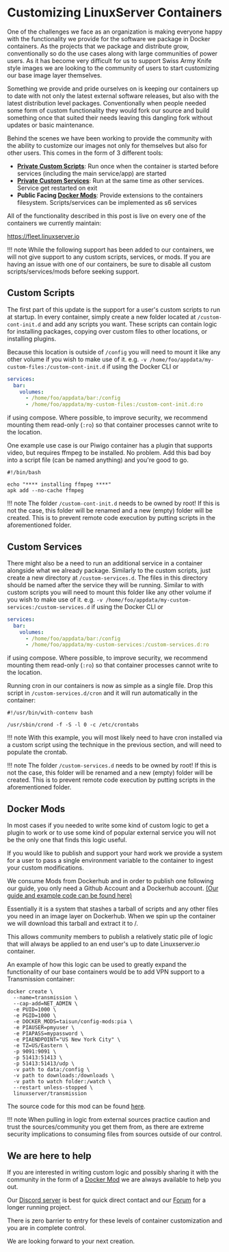 # Customizing LinuxServer Containers

One of the challenges we face as an organization is making everyone happy with the functionality we provide for the software we package in Docker containers. As the projects that we package and distribute grow, conventionally so do the use cases along with large communities of power users. As it has become very difficult for us to support Swiss Army Knife style images we are looking to the community of users to start customizing our base image layer themselves.

Something we provide and pride ourselves on is keeping our containers up to date with not only the latest external software releases, but also with the latest distribution level packages. Conventionally when people needed some form of custom functionality they would fork our source and build something once that suited their needs leaving this dangling fork without updates or basic maintenance.

Behind the scenes we have been working to provide the community with the ability to customize our images not only for themselves but also for other users. This comes in the form of 3 different tools:

- [**Private Custom Scripts**](#custom-scripts): Run once when the container is started before services (including the main service/app) are started
- [**Private Custom Services**](#custom-services): Run at the same time as other services. Service get restarted on exit
- **Public Facing [Docker Mods](https://github.com/linuxserver/docker-mods)**: Provide extensions to the containers filesystem. Scripts/services can be implemented as s6 services

All of the functionality described in this post is live on every one of the containers we currently maintain:

<https://fleet.linuxserver.io>

!!! note
    While the following support has been added to our containers, we will not give support to any custom scripts, services, or mods. If you are having an issue with one of our containers, be sure to disable all custom scripts/services/mods before seeking support.

## Custom Scripts

The first part of this update is the support for a user's custom scripts to run at startup. In every container, simply create a new folder located at `/custom-cont-init.d` and add any scripts you want. These scripts can contain logic for installing packages, copying over custom files to other locations, or installing plugins.

Because this location is outside of `/config` you will need to mount it like any other volume if you wish to make use of it. e.g. `-v /home/foo/appdata/my-custom-files:/custom-cont-init.d` if using the Docker CLI or

```yaml
services:
  bar:
    volumes:
      - /home/foo/appdata/bar:/config
      - /home/foo/appdata/my-custom-files:/custom-cont-init.d:ro
```

if using compose. Where possible, to improve security, we recommend mounting them read-only (`:ro`) so that container processes cannot write to the location.

One example use case is our Piwigo container has a plugin that supports video, but requires ffmpeg to be installed. No problem. Add this bad boy into a script file (can be named anything) and you're good to go.

```shell
#!/bin/bash

echo "**** installing ffmpeg ****"
apk add --no-cache ffmpeg
```

!!! note
    The folder `/custom-cont-init.d` needs to be owned by root! If this is not the case, this folder will be renamed and a new (empty) folder will be created. This is to prevent remote code execution by putting scripts in the aforementioned folder.

## Custom Services

There might also be a need to run an additional service in a container alongside what we already package. Similarly to the custom scripts, just create a new directory at `/custom-services.d`. The files in this directory should be named after the service they will be running. Similar to with custom scripts you will need to mount this folder like any other volume if you wish to make use of it. e.g. `-v /home/foo/appdata/my-custom-services:/custom-services.d` if using the Docker CLI or

```yaml
services:
  bar:
    volumes:
      - /home/foo/appdata/bar:/config
      - /home/foo/appdata/my-custom-services:/custom-services.d:ro
```

if using compose. Where possible, to improve security, we recommend mounting them read-only (`:ro`) so that container processes cannot write to the location.

Running cron in our containers is now as simple as a single file. Drop this script in `/custom-services.d/cron` and it will run automatically in the container:

```shell
#!/usr/bin/with-contenv bash

/usr/sbin/crond -f -S -l 0 -c /etc/crontabs
```

!!! note
    With this example, you will most likely need to have cron installed via a custom script using the technique in the previous section, and will need to populate the crontab.

!!! note
    The folder `/custom-services.d` needs to be owned by root! If this is not the case, this folder will be renamed and a new (empty) folder will be created. This is to prevent remote code execution by putting scripts in the aforementioned folder.

## Docker Mods

In most cases if you needed to write some kind of custom logic to get a plugin to work or to use some kind of popular external service you will not be the only one that finds this logic useful.

If you would like to publish and support your hard work we provide a system for a user to pass a single environment variable to the container to ingest your custom modifications.

We consume Mods from Dockerhub and in order to publish one following our guide, you only need a Github Account and a Dockerhub account. [(Our guide and example code can be found here)](https://github.com/linuxserver/docker-mods)

Essentially it is a system that stashes a tarball of scripts and any other files you need in an image layer on Dockerhub. When we spin up the container we will download this tarball and extract it to /.

This allows community members to publish a relatively static pile of logic that will always be applied to an end user's up to date Linuxserver.io container.

An example of how this logic can be used to greatly expand the functionality of our base containers would be to add VPN support to a Transmission container:

```shell
docker create \
  --name=transmission \
  --cap-add=NET_ADMIN \
  -e PUID=1000 \
  -e PGID=1000 \
  -e DOCKER_MODS=taisun/config-mods:pia \
  -e PIAUSER=pmyuser \
  -e PIAPASS=mypassword \
  -e PIAENDPOINT="US New York City" \
  -e TZ=US/Eastern \
  -p 9091:9091 \
  -p 51413:51413 \
  -p 51413:51413/udp \
  -v path to data:/config \
  -v path to downloads:/downloads \
  -v path to watch folder:/watch \
  --restart unless-stopped \
  linuxserver/transmission
```

The source code for this mod can be found [here](https://github.com/Taisun-Docker/config-mods/tree/master/pia).

!!! note
    When pulling in logic from external sources practice caution and trust the sources/community you get them from, as there are extreme security implications to consuming files from sources outside of our control.

## We are here to help

If you are interested in writing custom logic and possibly sharing it with the community in the form of a [Docker Mod](https://github.com/linuxserver/docker-mods) we are always available to help you out.

Our [Discord server](https://discord.gg/YWrKVTn) is best for quick direct contact and our [Forum](https://discourse.linuxserver.io/) for a longer running project.

There is zero barrier to entry for these levels of container customization and you are in complete control.

We are looking forward to your next creation.

